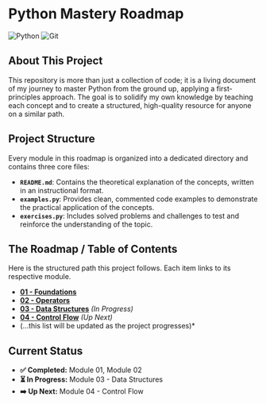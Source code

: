# Python Mastery Roadmap

![Python](https://img.shields.io/badge/Python-3776AB?style=for-the-badge&logo=python&logoColor=white)
![Git](https://img.shields.io/badge/GIT-E44C30?style=for-the-badge&logo=git&logoColor=white)

## About This Project

This repository is more than just a collection of code; it is a living document of my journey to master Python from the ground up, applying a first-principles approach. The goal is to solidify my own knowledge by teaching each concept and to create a structured, high-quality resource for anyone on a similar path.


## Project Structure

Every module in this roadmap is organized into a dedicated directory and contains three core files:

* **`README.md`**: Contains the theoretical explanation of the concepts, written in an instructional format.
* **`examples.py`**: Provides clean, commented code examples to demonstrate the practical application of the concepts.
* **`exercises.py`**: Includes solved problems and challenges to test and reinforce the understanding of the topic.

## The Roadmap / Table of Contents

Here is the structured path this project follows. Each item links to its respective module.

* [**01 - Foundations**](./01_Foundations/)
* [**02 - Operators**](./02_Operators/)
* [**03 - Data Structures**](./03_Data_Structures/) *(In Progress)*
* [**04 - Control Flow**](./04_Control_Flow/) *(Up Next)*
* (...this list will be updated as the project progresses)*

## Current Status

* **✅ Completed:** Module 01, Module 02
* **⏳ In Progress:** Module 03 - Data Structures
* **➡️ Up Next:** Module 04 - Control Flow